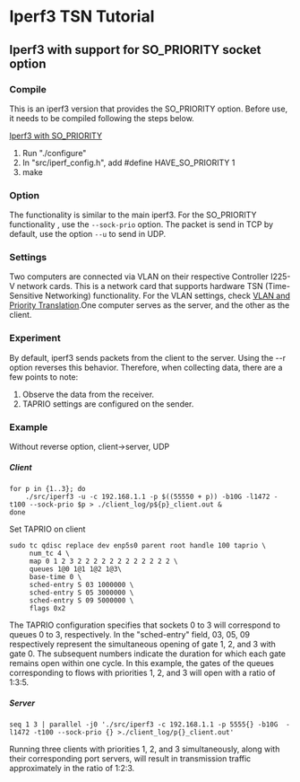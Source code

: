 # Iperf3 TSN Tutorial
## Iperf3 with support for SO_PRIORITY socket option
### Compile
This is an iperf3 version that provides the SO_PRIORITY option. Before use, it needs to be compiled following the steps below.

[Iperf3 with SO_PRIORITY](https://github.com/olerem/iperf/tree/so_priority)
1. Run "./configure"
2. In "src/iperf_config.h", add #define HAVE_SO_PRIORITY 1
3. make

### Option
The functionality is similar to the main iperf3. For the SO_PRIORITY functionality , use the ```--sock-prio``` option.
The packet is send in TCP by default, use the option ```--u``` to send in UDP.

### Settings
Two computers are connected via VLAN on their respective Controller I225-V network cards. This is a network card that supports hardware TSN (Time-Sensitive Networking) functionality.  For the VLAN settings, check [VLAN and Priority Translation](https://github.com/Adlink-ROS/TSN-tutorial/blob/main/priority-translation.md).One computer serves as the server, and the other as the client.


### Experiment 
By default, iperf3 sends packets from the client to the server. Using the --r option reverses this behavior. Therefore, when collecting data, there are a few points to note:

1. Observe the data from the receiver.
2. TAPRIO settings are configured on the sender.

### Example
Without reverse option, client->server, UDP
##### Client 
```
for p in {1..3}; do
    ./src/iperf3 -u -c 192.168.1.1 -p $((55550 + p)) -b10G -l1472 -t100 --sock-prio $p > ./client_log/p${p}_client.out &
done

```
Set TAPRIO on client
```
sudo tc qdisc replace dev enp5s0 parent root handle 100 taprio \
     num_tc 4 \
     map 0 1 2 3 2 2 2 2 2 2 2 2 2 2 2 2 \
     queues 1@0 1@1 1@2 1@3\
     base-time 0 \
     sched-entry S 03 1000000 \
     sched-entry S 05 3000000 \
     sched-entry S 09 5000000 \
     flags 0x2 
```
The TAPRIO configuration specifies that sockets 0 to 3 will correspond to queues 0 to 3, respectively.
In the "sched-entry" field, 03, 05, 09 respectively represent the simultaneous opening of gate 1, 2, and 3 with gate 0. The subsequent numbers indicate the duration for which each gate remains open within one cycle. In this example, the gates of the queues corresponding to flows with priorities 1, 2, and 3 will open with a ratio of 1:3:5.
##### Server 
```
seq 1 3 | parallel -j0 './src/iperf3 -c 192.168.1.1 -p 5555{} -b10G  -l1472 -t100 --sock-prio {} >./client_log/p{}_client.out'
```



Running three clients with priorities 1, 2, and 3 simultaneously, along with their corresponding port servers, will result in transmission traffic approximately in the ratio of 1:2:3.
